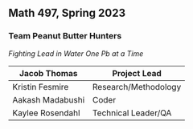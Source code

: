 ## Math 497, Spring 2023
### Team Peanut Butter Hunters 

*Fighting Lead in Water One Pb at a Time* 

| Jacob Thomas | Project Lead | 
| ------ | ----- | 
| Kristin Fesmire | Research/Methodology | 
| Aakash Madabushi | Coder | 
| Kaylee Rosendahl | Technical Leader/QA| 